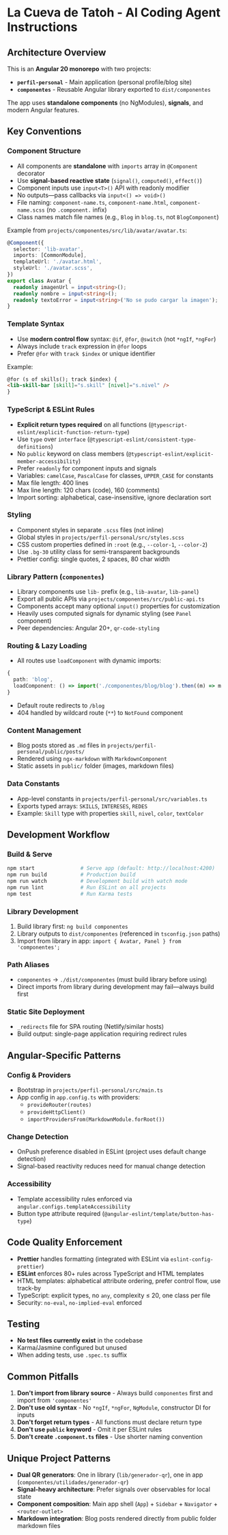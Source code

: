 # La Cueva de Tatoh - AI Coding Agent Instructions

## Architecture Overview

This is an **Angular 20 monorepo** with two projects:

- **`perfil-personal`** - Main application (personal profile/blog site)
- **`componentes`** - Reusable Angular library exported to `dist/componentes`

The app uses **standalone components** (no NgModules), **signals**, and modern Angular features.

## Key Conventions

### Component Structure

- All components are **standalone** with `imports` array in `@Component` decorator
- Use **signal-based reactive state** (`signal()`, `computed()`, `effect()`)
- Component inputs use `input<T>()` API with readonly modifier
- No outputs—pass callbacks via `input<() => void>()`
- File naming: `component-name.ts`, `component-name.html`, `component-name.scss` (no `.component.` infix)
- Class names match file names (e.g., `Blog` in `blog.ts`, not `BlogComponent`)

Example from `projects/componentes/src/lib/avatar/avatar.ts`:

```typescript
@Component({
  selector: 'lib-avatar',
  imports: [CommonModule],
  templateUrl: './avatar.html',
  styleUrl: './avatar.scss',
})
export class Avatar {
  readonly imagenUrl = input<string>();
  readonly nombre = input<string>();
  readonly textoError = input<string>('No se pudo cargar la imagen');
}
```

### Template Syntax

- Use **modern control flow** syntax: `@if`, `@for`, `@switch` (not `*ngIf`, `*ngFor`)
- Always include `track` expression in `@for` loops
- Prefer `@for` with `track $index` or unique identifier

Example:

```html
@for (s of skills(); track $index) {
<lib-skill-bar [skill]="s.skill" [nivel]="s.nivel" />
}
```

### TypeScript & ESLint Rules

- **Explicit return types required** on all functions (`@typescript-eslint/explicit-function-return-type`)
- Use `type` over `interface` (`@typescript-eslint/consistent-type-definitions`)
- No `public` keyword on class members (`@typescript-eslint/explicit-member-accessibility`)
- Prefer `readonly` for component inputs and signals
- Variables: `camelCase`, `PascalCase` for classes, `UPPER_CASE` for constants
- Max file length: 400 lines
- Max line length: 120 chars (code), 160 (comments)
- Import sorting: alphabetical, case-insensitive, ignore declaration sort

### Styling

- Component styles in separate `.scss` files (not inline)
- Global styles in `projects/perfil-personal/src/styles.scss`
- CSS custom properties defined in `:root` (e.g., `--color-1`, `--color-2`)
- Use `.bg-30` utility class for semi-transparent backgrounds
- Prettier config: single quotes, 2 spaces, 80 char width

### Library Pattern (`componentes`)

- Library components use `lib-` prefix (e.g., `lib-avatar`, `lib-panel`)
- Export all public APIs via `projects/componentes/src/public-api.ts`
- Components accept many optional `input()` properties for customization
- Heavily uses computed signals for dynamic styling (see `Panel` component)
- Peer dependencies: Angular 20+, `qr-code-styling`

### Routing & Lazy Loading

- All routes use `loadComponent` with dynamic imports:

```typescript
{
  path: 'blog',
  loadComponent: () => import('./componentes/blog/blog').then((m) => m.Blog),
}
```

- Default route redirects to `/blog`
- 404 handled by wildcard route (`**`) to `NotFound` component

### Content Management

- Blog posts stored as `.md` files in `projects/perfil-personal/public/posts/`
- Rendered using `ngx-markdown` with `MarkdownComponent`
- Static assets in `public/` folder (images, markdown files)

### Data Constants

- App-level constants in `projects/perfil-personal/src/variables.ts`
- Exports typed arrays: `SKILLS`, `INTERESES`, `REDES`
- Example: `Skill` type with properties `skill`, `nivel`, `color`, `textColor`

## Development Workflow

### Build & Serve

```bash
npm start               # Serve app (default: http://localhost:4200)
npm run build           # Production build
npm run watch           # Development build with watch mode
npm run lint            # Run ESLint on all projects
npm test                # Run Karma tests
```

### Library Development

1. Build library first: `ng build componentes`
2. Library outputs to `dist/componentes` (referenced in `tsconfig.json` paths)
3. Import from library in app: `import { Avatar, Panel } from 'componentes';`

### Path Aliases

- `componentes` → `./dist/componentes` (must build library before using)
- Direct imports from library during development may fail—always build first

### Static Site Deployment

- `_redirects` file for SPA routing (Netlify/similar hosts)
- Build output: single-page application requiring redirect rules

## Angular-Specific Patterns

### Config & Providers

- Bootstrap in `projects/perfil-personal/src/main.ts`
- App config in `app.config.ts` with providers:
  - `provideRouter(routes)`
  - `provideHttpClient()`
  - `importProvidersFrom(MarkdownModule.forRoot())`

### Change Detection

- OnPush preference disabled in ESLint (project uses default change detection)
- Signal-based reactivity reduces need for manual change detection

### Accessibility

- Template accessibility rules enforced via `angular.configs.templateAccessibility`
- Button type attribute required (`@angular-eslint/template/button-has-type`)

## Code Quality Enforcement

- **Prettier** handles formatting (integrated with ESLint via `eslint-config-prettier`)
- **ESLint** enforces 80+ rules across TypeScript and HTML templates
- HTML templates: alphabetical attribute ordering, prefer control flow, use track-by
- TypeScript: explicit types, no `any`, complexity ≤ 20, one class per file
- Security: `no-eval`, `no-implied-eval` enforced

## Testing

- **No test files currently exist** in the codebase
- Karma/Jasmine configured but unused
- When adding tests, use `.spec.ts` suffix

## Common Pitfalls

1. **Don't import from library source** - Always build `componentes` first and import from `'componentes'`
2. **Don't use old syntax** - No `*ngIf`, `*ngFor`, `NgModule`, constructor DI for inputs
3. **Don't forget return types** - All functions must declare return type
4. **Don't use `public` keyword** - Omit it per ESLint rules
5. **Don't create `.component.ts` files** - Use shorter naming convention

## Unique Project Patterns

- **Dual QR generators**: One in library (`lib/generador-qr`), one in app (`componentes/utilidades/generador-qr`)
- **Signal-heavy architecture**: Prefer signals over observables for local state
- **Component composition**: Main app shell (`App`) + `Sidebar` + `Navigator` + `<router-outlet>`
- **Markdown integration**: Blog posts rendered directly from public folder markdown files
